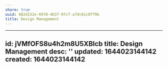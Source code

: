 ```yaml
---
share: true
uuid: 882d152e-6978-4b37-97cf-a7dc61c0ff9b
title: Design Management
---
```

---
id: jVMfOFS8u4h2m8U5XBIcb
title: Design Management
desc: ''
updated: 1644023144142
created: 1644023144142
---

